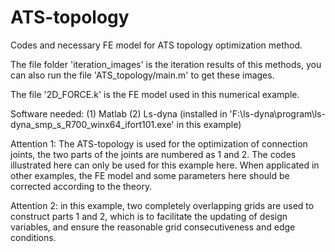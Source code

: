 # ATS-topology
Codes and necessary FE model for ATS topology optimization method.

The file folder 'iteration_images' is the iteration results of this methods, you can also run the file 'ATS_topology/main.m' to get these images. 

The file '2D_FORCE.k' is the FE model used in this numerical example.

Software needed:
(1) Matlab
(2) Ls-dyna (installed in  'F:\ls-dyna\program\ls-dyna_smp_s_R700_winx64_ifort101.exe' in this example)

Attention 1: The ATS-topology is used for the optimization of connection joints, the two parts of the joints are numbered as 1 and 2. The codes illustrated here can only be used for this example here. When applicated in other examples, the FE model and some parameters here should be corrected according to the theory.

Attention 2: in this example, two completely overlapping grids are used to construct parts 1 and 2, which is to facilitate the updating of design variables, and ensure the reasonable grid consecutiveness and edge conditions.
